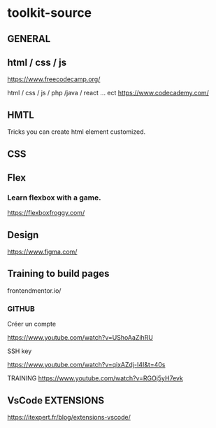 # toolkit-source

## GENERAL
## html / css / js

https://www.freecodecamp.org/

html / css / js / php /java / react ... ect
https://www.codecademy.com/


## HMTL

Tricks you can create html element customized.

## CSS

## Flex
### Learn flexbox with a game.
https://flexboxfroggy.com/

## Design
https://www.figma.com/

## Training to build pages

frontendmentor.io/ 

### GITHUB
Créer un compte

https://www.youtube.com/watch?v=UShoAaZihRU

SSH key

https://www.youtube.com/watch?v=qixAZdj-I4I&t=40s

TRAINING
https://www.youtube.com/watch?v=RGOj5yH7evk



## VsCode EXTENSIONS
https://itexpert.fr/blog/extensions-vscode/
